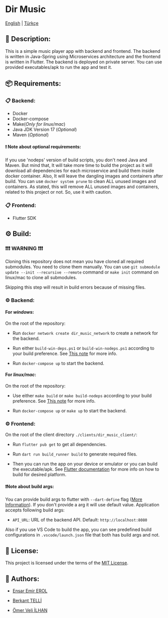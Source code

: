 # Dir Music

[English](./README.md) | [Türkçe](./README.tr.md)

## 📜 Description:

This is a simple music player app with backend and frontend. The backend is written in Java-Spring using Microservices architecture and the frontend is written in Flutter. The backend is deployed on private server. You can use provided executables/apk to run the app and test it.

## 📦 Requirements:

### 📋 Backend:

-   Docker
-   Docker-compose
-   Make(_Only for linux/mac_)
-   Java JDK Version 17 (_Optional_)
-   Maven (_Optional_)

#### ❗️ Note about optional requirements:

If you use 'nodeps' version of build scripts, you don't need Java and Maven. But mind that, It will take more time to build the project as it will download all dependencies for each microservice and build them inside docker container. Also, It will leave the dangling images and containers after build. You can use `docker system prune` to clean ALL unused images and containers. As stated, this will remove ALL unused images and containers, related to this project or not. So, use it with caution.

### 📋 Frontend:

-   Flutter SDK

## ⚙️ Build:

### ❗️❗️❗️ WARNING ❗️❗️❗️

Cloning this repository does not mean you have cloned all required submodules. You need to clone them manually. You can use `git submodule update --init --recursive --remote` command or `make init` command on linux/mac to clone all submodules.

Skipping this step will result in build errors because of missing files.

### ⚙️ Backend:

#### For _windows_:

On the root of the repository:

-   Run `docker network create dir_music_network` to create a network for the backend.

-   Run either `build-win-deps.ps1` or `build-win-nodeps.ps1` according to your build preference. See [This note](https://github.com/AlfaSquaD/dir_music_project#%EF%B8%8F-note-about-optional-requirements) for more info.

-   Run `docker-compose up` to start the backend.

#### For _linux/mac_:

On the root of the repository:

-   Use either `make build` or `make build-nodeps` according to your build preference. See [This note](https://github.com/AlfaSquaD/dir_music_project#%EF%B8%8F-note-about-optional-requirements) for more info.

-   Run `docker-compose up` or `make up` to start the backend.

### ⚙️ Frontend:

On the root of the client directory `./clients/dir_music_client/`:

-   Run `flutter pub get` to get all dependencies.

-   Run `dart run build_runner build` to generate required files.

-   Then you can run the app on your device or emulator or you can build the executable/apk. See [Flutter documentation](https://docs.flutter.dev/deployment/android) for more info on how to build for desired platform.

#### ❗️Note about build args:

You can provide build args to flutter with `--dart-define` flag ([More Information](https://dart.dev/guides/environment-declarations#flutter)). If you don't provide a arg it will use default value. Application accepts following build args:

-   `API_URL`: URL of the backend API. Default: `http://localhost:8080`

Also if you use VS Code to build the app, you can see predefined build configurations in `.vscode/launch.json` file that both has build args and not.

## 📝 License:

This project is licensed under the terms of the [MIT License](./LICENSE).

## 📜 Authors:

-   [Ensar Emir EROL](https://github.com/AlfaSquad)

-   [Berkant TELLİ](https://github.com/berkanttelli)

-   [Ömer Veli İLHAN](https://github.com/OmerVeliIlhan)
